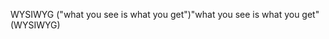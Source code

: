 <span data-ttu-id="6bbfe-101">WYSIWYG ("what you see is what you get")</span><span class="sxs-lookup"><span data-stu-id="6bbfe-101">"what you see is what you get" (WYSIWYG)</span></span>